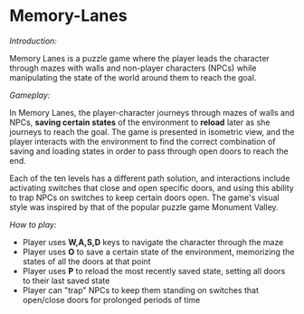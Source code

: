# Memory-Lanes
*Introduction:*

Memory Lanes is a puzzle game where the player leads the character through mazes with walls and non-player characters (NPCs) while manipulating the state of the world around them to reach the goal.

*Gameplay:*

In Memory Lanes, the player-character journeys through mazes of walls and NPCs, <b>saving certain states</b> of the environment to <b>reload</b> later as she journeys to reach the goal. The game is presented in isometric view, and the player interacts with the environment to find the correct combination of saving and loading states in order to pass through open doors to reach the end.

Each of the ten levels has a different path solution, and interactions include activating switches that close and open specific doors, and using this ability to trap NPCs on switches to keep certain doors open. The game's visual style was inspired by that of the popular puzzle game Monument Valley.

*How to play:*
* Player uses <b>W,A,S,D</b> keys to navigate the character through the maze
* Player uses <b>O</b> to save a certain state of the environment, memorizing the states of all the doors at that point
* Player uses <b>P</b> to reload the most recently saved state, setting all doors to their last saved state
* Player can "trap" NPCs to keep them standing on switches that open/close doors for prolonged periods of time
